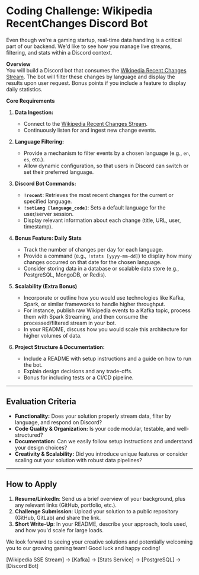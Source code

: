 # Coding Challenge: Wikipedia RecentChanges Discord Bot

Even though we're a gaming startup, real-time data handling is a critical part of our backend. We'd like to see how you manage live streams, filtering, and stats within a Discord context.

**Overview**  
You will build a Discord bot that consumes the [Wikipedia Recent Changes Stream](https://stream.wikimedia.org/v2/stream/recentchange). The bot will filter these changes by language and display the results upon user request. Bonus points if you include a feature to display daily statistics.

**Core Requirements**

1. **Data Ingestion:**  
     
   - Connect to the [Wikipedia Recent Changes Stream](https://stream.wikimedia.org/v2/stream/recentchange).  
   - Continuously listen for and ingest new change events.

   

2. **Language Filtering:**  
     
   - Provide a mechanism to filter events by a chosen language (e.g., `en`, `es`, etc.).  
   - Allow dynamic configuration, so that users in Discord can switch or set their preferred language.

   

3. **Discord Bot Commands:**  
     
   - **`!recent`**: Retrieves the most recent changes for the current or specified language.  
   - **`!setLang [language_code]`**: Sets a default language for the user/server session.  
   - Display relevant information about each change (title, URL, user, timestamp).

   

4. **Bonus Feature: Daily Stats**  
     
   - Track the number of changes per day for each language.  
   - Provide a command (e.g., `!stats [yyyy-mm-dd]`) to display how many changes occurred on that date for the chosen language.  
   - Consider storing data in a database or scalable data store (e.g., PostgreSQL, MongoDB, or Redis).

   

5. **Scalability (Extra Bonus)**  
     
   - Incorporate or outline how you would use technologies like Kafka, Spark, or similar frameworks to handle higher throughput.  
   - For instance, publish raw Wikipedia events to a Kafka topic, process them with Spark Streaming, and then consume the processed/filtered stream in your bot.  
   - In your README, discuss how you would scale this architecture for higher volumes of data.

   

6. **Project Structure & Documentation:**  
     
   - Include a README with setup instructions and a guide on how to run the bot.  
   - Explain design decisions and any trade-offs.  
   - Bonus for including tests or a CI/CD pipeline.

---

## Evaluation Criteria

- **Functionality:** Does your solution properly stream data, filter by language, and respond on Discord?  
- **Code Quality & Organization:** Is your code modular, testable, and well-structured?  
- **Documentation:** Can we easily follow setup instructions and understand your design choices?  
- **Creativity & Scalability:** Did you introduce unique features or consider scaling out your solution with robust data pipelines?

---

## How to Apply

1. **Resume/LinkedIn**: Send us a brief overview of your background, plus any relevant links (GitHub, portfolio, etc.).  
2. **Challenge Submission**: Upload your solution to a public repository (GitHub, GitLab) and share the link.  
3. **Short Write-Up**: In your README, describe your approach, tools used, and how you'd scale for large loads.

We look forward to seeing your creative solutions and potentially welcoming you to our growing gaming team\! Good luck and happy coding\!  

[Wikipedia SSE Stream] -> [Kafka] -> [Stats Service] -> [PostgreSQL]
                                 \-> [Discord Bot]

